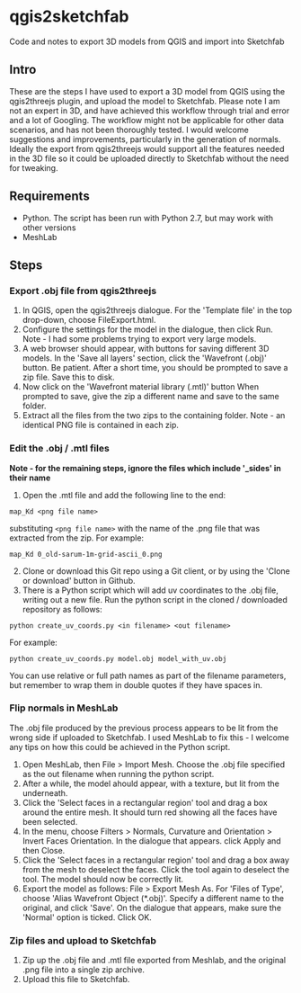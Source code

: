 # qgis2sketchfab
Code and notes to export 3D models from QGIS and import into Sketchfab

## Intro
These are the steps I have used to export a 3D model from QGIS using the qgis2threejs plugin, and upload the model to Sketchfab.  Please note I am not an expert in 3D, and have achieved this workflow through trial and error and a lot of Googling.  The workflow might not be applicable for other data scenarios, and has not been thoroughly tested.  I would welcome suggestions and improvements, particularly in the generation of normals.  Ideally the export from qgis2threejs would support all the features needed in the 3D file so it could be uploaded directly to Sketchfab without the need for tweaking.

## Requirements
* Python.  The script has been run with Python 2.7, but may work with other versions
* MeshLab

## Steps
### Export .obj file from qgis2threejs
1.  In QGIS, open the qgis2threejs dialogue.  For the 'Template file' in the top drop-down, choose FileExport.html.
2.  Configure the settings for the model in the dialogue, then click Run.  Note - I had some problems trying to export very large models.
3.  A web browser should appear, with buttons for saving different 3D models.  In the 'Save all layers' section, click the 'Wavefront (.obj)' button.  Be patient.  After a short time, you should be prompted to save a zip file.  Save this to disk.
4.  Now click on the 'Wavefront material library (.mtl)' button  When prompted to save, give the zip a different name and save to the same folder.
5.  Extract all the files from the two zips to the containing folder.  Note - an identical PNG file is contained in each zip.

### Edit the .obj / .mtl files
**Note - for the remaining steps, ignore the files which include '\_sides' in their name**

1.  Open the .mtl file and add the following line to the end:

   `map_Kd <png file name>`

   substituting `<png file name>` with the name of the .png file that was extracted from the zip.  For example:

   `map_Kd 0_old-sarum-1m-grid-ascii_0.png`

2.  Clone or download this Git repo using a Git client, or by using the 'Clone or download' button in Github.
3.  There is a Python script which will add uv coordinates to the .obj file, writing out a new file.  Run the python script in the cloned / downloaded repository as follows:

   `python create_uv_coords.py <in filename> <out filename>`
   
   For example:
   
   `python create_uv_coords.py model.obj model_with_uv.obj`
   
   You can use relative or full path names as part of the filename parameters, but remember to wrap them in double quotes if they have spaces in.
   
### Flip normals in MeshLab
The .obj file produced by the previous process appears to be lit from the wrong side if uploaded to Sketchfab.  I used MeshLab to fix this - I welcome any tips on how this could be achieved in the Python script.

1.  Open MeshLab, then File > Import Mesh.  Choose the .obj file specified as the out filename when running the python script.
2.  After a while, the model ahould appear, with a texture, but lit from the underneath.
3.  Click the 'Select faces in a rectangular region' tool and drag a box around the entire mesh.  It should turn red showing all the faces have been selected.
4.  In the menu, choose Filters > Normals, Curvature and Orientation > Invert Faces Orientation.  In the dialogue that appears. click Apply and then Close.
5.  Click the 'Select faces in a rectangular region' tool and drag a box away from the mesh to deselect the faces.  Click the tool again to deselect the tool.  The model should now be correctly lit.
6.  Export the model as follows:  File > Export Mesh As.  For 'Files of Type', choose 'Alias Wavefront Object (\*.obj)'.  Specify a different name to the original, and click 'Save'.  On the dialogue that appears, make sure the 'Normal' option is ticked.  Click OK.

### Zip files and upload to Sketchfab
1.  Zip up the .obj file and .mtl file exported from Meshlab, and the original .png file into a single zip archive.
2.  Upload this file to Sketchfab.


